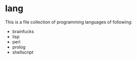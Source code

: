 # lang
This is a file collection of programming languages of following:

- brainfucks
- lisp
- perl
- prolog
- shellscript

